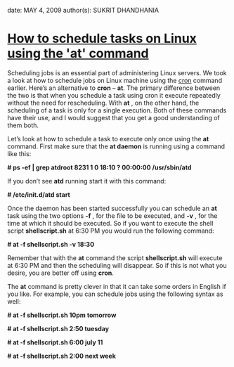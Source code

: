 
date: MAY 4, 2009
author(s): SUKRIT DHANDHANIA

# [How to schedule tasks on Linux using the 'at' command](http://www.simplehelp.net/2009/05/04/how-to-schedule-tasks-on-linux-using-the-at-command/)

Scheduling jobs is an essential part of administering Linux servers. We took a look at how to schedule jobs on Linux machine using the [cron](http://www.simplehelp.net/2008/11/17/increase-your-linuxunix-productivity-how-to-use-crontab/) command earlier. Here’s an alternative to **cron** – **at**. The primary difference between the two is that when you schedule a task using cron it execute repeatedly without the need for rescheduling. With **at** , on the other hand, the scheduling of a task is only for a single execution. Both of these commands have their use, and I would suggest that you get a good understanding of them both.

Let’s look at how to schedule a task to execute only once using the **at** command. First make sure that the **at daemon** is running using a command like this:

 **# ps -ef | grep atdroot 8231 1 0 18:10 ? 00:00:00 /usr/sbin/atd**

If you don’t see **atd** running start it with this command:

 **# /etc/init.d/atd start**

Once the daemon has been started successfully you can schedule an **at** task using the two options **-f** , for the file to be executed, and **-v** , for the time at which it should be executed. So if you want to execute the shell script **shellscript.sh** at 6:30 PM you would run the following command:

 **# at -f shellscript.sh -v 18:30**

Remember that with the **at** command the script **shellscript.sh** will execute at 6:30 PM and then the scheduling will disappear. So if this is not what you desire, you are better off using **cron**.

The **at** command is pretty clever in that it can take some orders in English if you like. For example, you can schedule jobs using the following syntax as well:

 **# at -f shellscript.sh 10pm tomorrow**

 **# at -f shellscript.sh 2:50 tuesday**

 **# at -f shellscript.sh 6:00 july 11**

 **# at -f shellscript.sh 2:00 next week**
